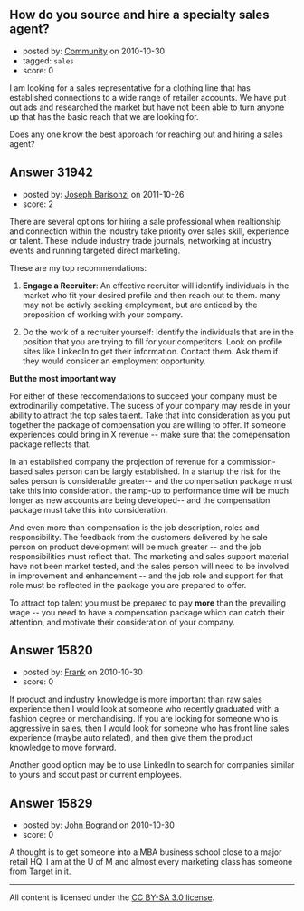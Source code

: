 ## How do you source and hire a specialty sales agent?

- posted by: [Community](https://stackexchange.com/users/-1/-1-community) on 2010-10-30
- tagged: `sales`
- score: 0

I am looking for a sales representative for a clothing line that has established connections to a wide range of retailer accounts. We have put out ads and researched the market but have not been able to turn anyone up that has the basic reach that we are looking for. 

Does any one know the best approach for reaching out and hiring a sales agent?


## Answer 31942

- posted by: [Joseph Barisonzi](https://stackexchange.com/users/-1/8791-joseph-barisonzi) on 2011-10-26
- score: 2

There are several options for hiring a sale professional when realtionship and connection within the industry take priority over sales skill, experience or talent. These include industry trade journals, networking at industry events and running targeted direct marketing. 

These are my top  recommendations: 

1. **Engage a Recruiter**: An effective recruiter will identify individuals in the market who fit your desired  profile and then reach out to them. many may not be activly seeking employment, but are enticed by the proposition of working with your company. 

2. Do the work of a recruiter yourself: Identify the individuals that are in the position that you are trying to fill for your competitors. Look on profile sites like LinkedIn to get their information. Contact them. Ask them if they would consider an employment opportunity.


**But the most important way**

For either of these reccomendations to succeed your company must be extrodinariliy competative. The sucess of your company may reside in your ability to attract the top sales talent. Take that into consideration as you put together the package of compensation you are willing to offer.  If someone experiences could bring in X revenue -- make sure that the comepensation package reflects that. 

In an established company the projection of revenue for a commission-based sales person can be largly established. In a startup the risk for the sales person is considerable greater-- and the compensation package must take this into consideration. the ramp-up to performance time will be much longer as new accounts are being developed-- and the compensation package must take this into consideration. 

And even more than compensation is the job description, roles and responsibility. The feedback from the customers delivered by he sale person on product development will be much greater -- and the job responsibilities must reflect that. The marketing and sales support material have not been market tested, and the sales person will need to be involved in improvement and enhancement -- and the job role and support for that role must be reflected in the package you are prepared to offer. 

To attract top talent you must be prepared to pay **more** than the prevailing wage -- you need to have a compensation package which can catch their attention, and motivate their consideration of your company. 


## Answer 15820

- posted by: [Frank](https://stackexchange.com/users/-1/4858-frank) on 2010-10-30
- score: 0

If product and industry knowledge is more important than raw sales experience then I would look at someone who recently graduated with a fashion degree or merchandising. If you are looking for someone who is aggressive in sales, then I would look for someone who has front line sales experience (maybe auto related), and then give them the product knowledge to move forward.

Another good option may be to use LinkedIn to search for companies similar to yours and scout past or current employees. 


## Answer 15829

- posted by: [John Bogrand](https://stackexchange.com/users/-1/3577-john-bogrand) on 2010-10-30
- score: 0

A thought is to get someone into a MBA business school close to a major retail HQ.  I am at the U of M and almost every marketing class has someone from Target in it.



---

All content is licensed under the [CC BY-SA 3.0 license](https://creativecommons.org/licenses/by-sa/3.0/).
